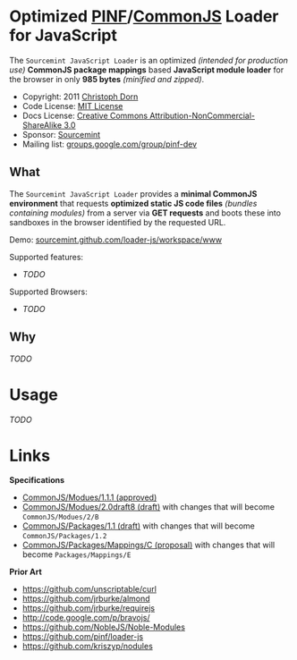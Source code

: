 Optimized [PINF](http://pinf.org/)/[CommonJS](http://commonjs.org/) Loader for JavaScript
=========================================================================================

The `Sourcemint JavaScript Loader` is an optimized *(intended for production use)* **CommonJS package mappings** based **JavaScript module loader** for the browser in only **985 bytes** *(minified and zipped)*.

 * Copyright: 2011 [Christoph Dorn](http://www.christophdorn.com/)
 * Code License: [MIT License](http://www.opensource.org/licenses/mit-license.php)
 * Docs License: [Creative Commons Attribution-NonCommercial-ShareAlike 3.0](http://creativecommons.org/licenses/by-nc-sa/3.0/)
 * Sponsor: [Sourcemint](http://sourcemint.com/)
 * Mailing list: [groups.google.com/group/pinf-dev](http://groups.google.com/group/pinf-dev/)

What
----

The `Sourcemint JavaScript Loader` provides a **minimal CommonJS environment** that requests **optimized static JS code files** *(bundles containing modules)* from a server via **GET requests** and boots these into sandboxes in the browser identified by the requested URL.

Demo: [sourcemint.github.com/loader-js/workspace/www](http://sourcemint.github.com/loader-js/workspace/www/index.html)

Supported features:

  * *TODO*

Supported Browsers:

  * *TODO*


Why
---

*TODO*


Usage
=====

*TODO*


Links
=====

**Specifications**

  * [CommonJS/Modues/1.1.1 (approved)](http://wiki.commonjs.org/wiki/Modules/1.1.1)
  * [CommonJS/Modues/2.0draft8 (draft)](http://www.page.ca/~wes/CommonJS/modules-2.0-draft8/) with changes that will become `CommonJS/Modues/2/B`
  * [CommonJS/Packages/1.1 (draft)](http://wiki.commonjs.org/wiki/Packages/1.1) with changes that will become `CommonJS/Packages/1.2`
  * [CommonJS/Packages/Mappings/C (proposal)](http://wiki.commonjs.org/wiki/Packages/Mappings/C) with changes that will become `Packages/Mappings/E`

**Prior Art**

  * https://github.com/unscriptable/curl
  * https://github.com/jrburke/almond
  * https://github.com/jrburke/requirejs
  * http://code.google.com/p/bravojs/
  * https://github.com/NobleJS/Noble-Modules
  * https://github.com/pinf/loader-js
  * https://github.com/kriszyp/nodules
